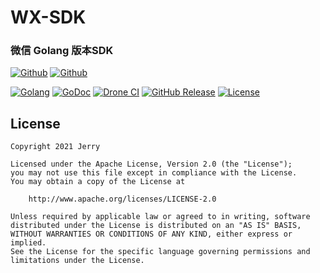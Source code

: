 # WX-SDK

### 微信 Golang 版本SDK

[![Github](https://img.shields.io/github/followers/iGoogle-ink?label=Follow&style=social)](https://github.com/iGoogle-ink)
[![Github](https://img.shields.io/github/forks/go-pay/wx-sdk?label=Fork&style=social)](https://github.com/go-pay/wx-sdk/fork)

[![Golang](https://img.shields.io/badge/golang-1.16-brightgreen.svg)](https://golang.google.cn)
[![GoDoc](https://img.shields.io/badge/doc-pkg.go.dev-informational.svg)](https://pkg.go.dev/github.com/go-pay/wx-sdk)
[![Drone CI](https://cloud.drone.io/api/badges/go-pay/wx-sdk/status.svg)](https://cloud.drone.io/go-pay/wx-sdk)
[![GitHub Release](https://img.shields.io/github/v/release/go-pay/wx-sdk)](https://github.com/go-pay/wx-sdk/releases)
[![License](https://img.shields.io/github/license/go-pay/wx-sdk)](https://www.apache.org/licenses/LICENSE-2.0)


## License

```
Copyright 2021 Jerry

Licensed under the Apache License, Version 2.0 (the "License");
you may not use this file except in compliance with the License.
You may obtain a copy of the License at

    http://www.apache.org/licenses/LICENSE-2.0

Unless required by applicable law or agreed to in writing, software
distributed under the License is distributed on an "AS IS" BASIS,
WITHOUT WARRANTIES OR CONDITIONS OF ANY KIND, either express or implied.
See the License for the specific language governing permissions and
limitations under the License.
```